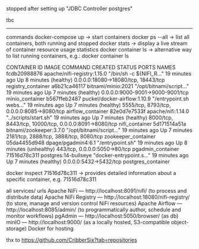 stopped after setting up "JDBC Controller postgres"

tbc

---
commands
docker-compose up -> start containers
docker ps --all ->  list all containers, both running and stopped
docker stats -> display a live stream of container resource usage statistics
docker container ls -> alternative way to list running containers, e.g.:
docker container ls  

CONTAINER ID   IMAGE                          COMMAND                  CREATED          STATUS                     PORTS                                                   NAMES
fcdb20988876   apache/nifi-registry:1.15.0    "/bin/sh -c ${NIFI_R…"   19 minutes ago   Up 8 minutes (healthy)     0.0.0.0:18080->18080/tcp, 18443/tcp                     registry_container
a6b21ca46117   bitnami/minio:2021             "/opt/bitnami/script…"   19 minutes ago   Up 7 minutes (healthy)     0.0.0.0:9000-9001->9000-9001/tcp                        minio_container
b567ffeb2487   puckel/docker-airflow:1.10.9   "/entrypoint.sh webs…"   19 minutes ago   Up 7 minutes (healthy)     5555/tcp, 8793/tcp, 0.0.0.0:8085->8080/tcp              airflow_container
82e0d7e7533f   apache/nifi:1.14.0             "../scripts/start.sh"    19 minutes ago   Up 7 minutes (healthy)     8000/tcp, 8443/tcp, 10000/tcp, 0.0.0.0:8091->8080/tcp   nifi_container
5d171514a51a   bitnami/zookeeper:3.7.0        "/opt/bitnami/script…"   19 minutes ago   Up 7 minutes               2181/tcp, 2888/tcp, 3888/tcp, 8080/tcp                  zookeeper_container
05da4455d948   dpage/pgadmin4:6.1             "/entrypoint.sh"         19 minutes ago   Up 8 minutes (unhealthy)   443/tcp, 0.0.0.0:5050->80/tcp                           pgadmin_container
71516d78c311   postgres:14-bullseye           "docker-entrypoint.s…"   19 minutes ago   Up 7 minutes (healthy)     0.0.0.0:5432->5432/tcp                                  postgres_container

docker inspect 71516d78c311 -> provides detailed information about a specific container, e.g. 71516d78c311

all services/ urls
Apache NiFi — http://localhost:8091/nifi/ (to process and distribute data)
Apache NiFi Registry — http://localhost:18080/nifi-registry/ (to store, manage and version control NiFi resources)
Apache Airflow — http://localhost:8085/admin/ (to programmatically author, schedule and monitor workflows)
pgAdmin — http://localhost:5050/browser/ (as db)
minIO — http://localhost:9000/ (as a locally hosted, S3-compatible object-storage)
Docker for hosting


thx to https://github.com/CribberSix?tab=repositories